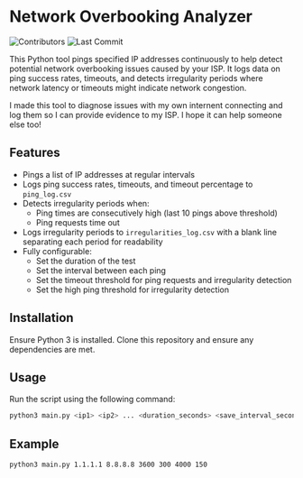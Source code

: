 # Network Overbooking Analyzer

![Contributors](https://img.shields.io/github/contributors/vrallis/ping-tool)
![Last Commit](https://img.shields.io/github/last-commit/vrallis/ping-tool)

This Python tool pings specified IP addresses continuously to help detect potential network overbooking issues caused by your ISP. It logs data on ping success rates, timeouts, and detects irregularity periods where network latency or timeouts might indicate network congestion.

I made this tool to diagnose issues with my own internent connecting and log them so I can provide evidence to my ISP. I hope it can help someone else too!

## Features

- Pings a list of IP addresses at regular intervals
- Logs ping success rates, timeouts, and timeout percentage to `ping_log.csv`
- Detects irregularity periods when:
  - Ping times are consecutively high (last 10 pings above threshold)
  - Ping requests time out
- Logs irregularity periods to `irregularities_log.csv` with a blank line separating each period for readability
- Fully configurable:
  - Set the duration of the test
  - Set the interval between each ping
  - Set the timeout threshold for ping requests and irregularity detection
  - Set the high ping threshold for irregularity detection

## Installation

Ensure Python 3 is installed. Clone this repository and ensure any dependencies are met.

## Usage

Run the script using the following command:

```bash
python3 main.py <ip1> <ip2> ... <duration_seconds> <save_interval_seconds> <timeout_duration_ms> <high_ping_threshold_ms>
```

## Example

```bash
python3 main.py 1.1.1.1 8.8.8.8 3600 300 4000 150
```
